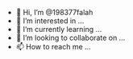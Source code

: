 - 👋 Hi, I’m @198377falah
- 👀 I’m interested in ...
- 🌱 I’m currently learning ...
- 💞️ I’m looking to collaborate on ...
- 📫 How to reach me ...

<!---
198377falah/198377falah is a ✨ special ✨ repository because its `README.md` (this file) appears on your GitHub profile.
You can click the Preview link to take a look at your changes.
--->

